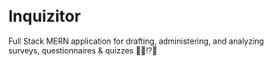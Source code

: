 # Inquizitor
Full Stack MERN application for drafting, administering, and analyzing surveys, questionnaires &amp; quizzes  👨‍🏫⁉️🧠
